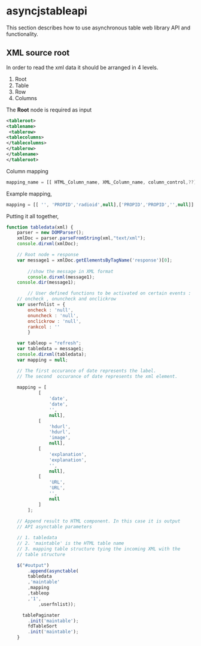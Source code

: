 # asyncjstableapi
This section describes how to use asynchronous table web library API and functionality.

## XML source root
In order to read the xml data it should be arranged in 4 levels. 

1. Root
2. Table
3. Row
4. Columns

The **Root** node is required as input

```xml
<tableroot>
<tablename>
 <tablerow>
<tablecolumns>
</tablecolumns>
</tablerow>
</tablename>
</tableroot>
```
Column mapping
```javascript
mapping_name = [[ HTML_Column_name, XML_Column_name, column_control,??]]
```
Example mapping,
```javascript
mapping = [[ '', 'PROPID','radioid',null],['PROPID','PROPID','',null]]
```
Putting it all together, 
```javascript
function tabledata(xml) {
	parser = new DOMParser();
	xmlDoc = parser.parseFromString(xml,"text/xml");
	console.dirxml(xmlDoc);

 	// Root node = response
	var message1 = xmlDoc.getElementsByTagName('response')[0];
	
    	//show the message in XML format
    	console.dirxml(message1);
	console.dir(message1);

    	// User defined functions to be activated on certain events : 
	// oncheck , onuncheck and onclickrow 
	var userfnlist = {
		oncheck : 'null',
		onuncheck : 'null',
		onclickrow : 'null',
		rankcol : ''
		}

	var tableop = "refresh";
	var tabledata = message1;
	console.dirxml(tabledata);
	var mapping = null;

	// The first occurance of date represents the label.
	// The second  occurance of date represents the xml element.
	
	mapping = [
			[
				'date',
				'date',
				'',
				null],
			[
				'hdurl',
				'hdurl',
				'image',
				null],
			[
				'explanation',
				'explanation',
				'',
				null],
			[
				'URL',
				'URL',
				'',
				null
			]
		];
	
	// Append result to HTML component. In this case it is output
	// API asynctable parameters 

  	// 1. tabledata
  	// 2. 'maintable' is the HTML table name
  	// 3. mapping table structure tying the incoming XML with the 
  	// table structure

  	$("#output")
		.append(asynctable(
		tabledata
	  	,'maintable'
		,mapping
		,tableop
		,'1',
    		,userfnlist));

	  tablePaginater
		.init('maintable');
		fdTableSort
		.init('maintable');
	}
  ```
